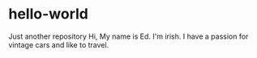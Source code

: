 # hello-world
Just another repository
Hi, 
My name is Ed. I'm irish. I have a passion for vintage cars and like to travel.
